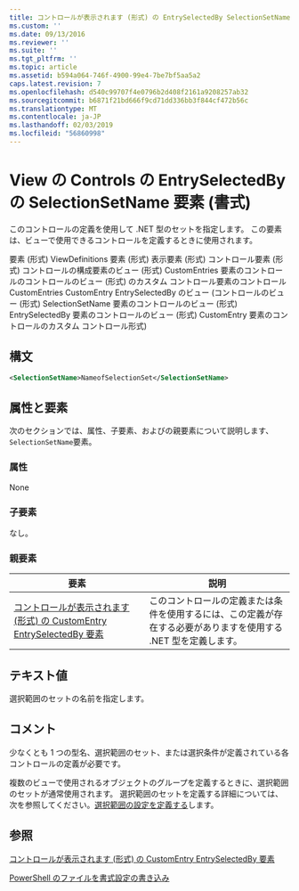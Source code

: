 ```yaml
---
title: コントロールが表示されます (形式) の EntrySelectedBy SelectionSetName 要素 |Microsoft Docs
ms.custom: ''
ms.date: 09/13/2016
ms.reviewer: ''
ms.suite: ''
ms.tgt_pltfrm: ''
ms.topic: article
ms.assetid: b594a064-746f-4900-99e4-7be7bf5aa5a2
caps.latest.revision: 7
ms.openlocfilehash: d540c99707f4e0796b2d408f2161a9208257ab32
ms.sourcegitcommit: b6871f21bd666f9cd71dd336bb3f844cf472b56c
ms.translationtype: MT
ms.contentlocale: ja-JP
ms.lasthandoff: 02/03/2019
ms.locfileid: "56860998"
---
```

# <a name="selectionsetname-element-for-entryselectedby-for-controls-for-view-format"></a>View の Controls の EntrySelectedBy の SelectionSetName 要素 (書式)

このコントロールの定義を使用して .NET 型のセットを指定します。 この要素は、ビューで使用できるコントロールを定義するときに使用されます。

要素 (形式) ViewDefinitions 要素 (形式) 表示要素 (形式) コントロール要素 (形式) コントロールの構成要素のビュー (形式) CustomEntries 要素のコントロールのコントロールのビュー (形式) のカスタム コントロール要素のコントロールCustomEntries CustomEntry EntrySelectedBy のビュー (コントロールのビュー (形式) SelectionSetName 要素のコントロールのビュー (形式) EntrySelectedBy 要素のコントロールのビュー (形式) CustomEntry 要素のコントロールのカスタム コントロール形式)

## <a name="syntax"></a>構文

```xml
<SelectionSetName>NameofSelectionSet</SelectionSetName>

```

## <a name="attributes-and-elements"></a>属性と要素

次のセクションでは、属性、子要素、およびの親要素について説明します、`SelectionSetName`要素。

### <a name="attributes"></a>属性

None

### <a name="child-elements"></a>子要素

なし。

### <a name="parent-elements"></a>親要素

|要素|説明|
|-------------|-----------------|
|[コントロールが表示されます (形式) の CustomEntry EntrySelectedBy 要素](./entryselectedby-element-for-customentry-for-controls-for-view-format.md)|このコントロールの定義または条件を使用するには、この定義が存在する必要がありますを使用する .NET 型を定義します。|

## <a name="text-value"></a>テキスト値

選択範囲のセットの名前を指定します。

## <a name="remarks"></a>コメント

少なくとも 1 つの型名、選択範囲のセット、または選択条件が定義されている各コントロールの定義が必要です。

複数のビューで使用されるオブジェクトのグループを定義するときに、選択範囲のセットが通常使用されます。 選択範囲のセットを定義する詳細については、次を参照してください。[選択範囲の設定を定義する](./defining-selection-sets.md)します。

## <a name="see-also"></a>参照

[コントロールが表示されます (形式) の CustomEntry EntrySelectedBy 要素](./entryselectedby-element-for-customentry-for-controls-for-view-format.md)

[PowerShell のファイルを書式設定の書き込み](./writing-a-powershell-formatting-file.md)
